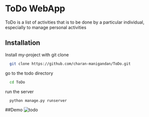 
# ToDo WebApp

ToDo is a list of activities that is to be done by a particular individual, especially to manage personal activities


## Installation

Install my-project with git clone 

```bash
  git clone https://github.com/charan-manigandan/ToDo.git
```
    
go to the todo directory

```bash
  cd ToDo
```
run the server

```bash
  python manage.py runserver
```
##Demo
![todo](https://github.com/charan-manigandan/ToDo/assets/95488112/21abdb45-340c-4cba-b62c-53d3ac8cc3f4)
